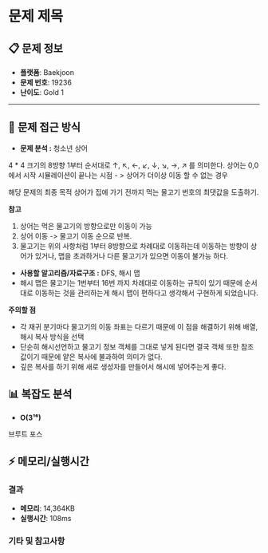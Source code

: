 
# 문제 제목

## 📋 문제 정보
- **플랫폼**: Baekjoon
- **문제 번호**: 19236
- **난이도**: Gold 1

---

## 🎯 문제 접근 방식

- **문제 분석 :**
청소년 상어

4 * 4 크기의 8방향 1부터 순서대로 ↑, ↖, ←, ↙, ↓, ↘, →, ↗ 를 의미한다.
상어는 0,0 에서 시작
시뮬레이션이 끝나는 시점 - > 상어가 더이상 이동 할 수 없는 경우

해당 문제의 최종 목적
상어가 집에 가기 전까지 먹는 물고기 번호의 최댓값을 도출하기.

**참고** </br>
1. 상어는 먹은 물고기의 방향으로만 이동이 가능 </br>
2. 상어 이동 -> 물고기 이동 순으로 반복. </br>
3. 물고기는 위의 사항처럼 1부터 8방향으로 차례대로 이동하는데 이동하는 방향이 상어가 있거나, 맵을 초과하거나 다른 물고기가 있으면 이동이 불가능 하다.



- **사용할 알고리즘/자료구조 :**
DFS, 해시 맵
- 해시 맵은 물고기는 1번부터 16번 까지 차례대로 이동하는 규칙이 있기 때문에 순서대로 이동하는 것을 관리하는게 해시 맵이 편하다고 생각해서 구현하게 되었습니다.
 
**주의할 점**
- 각 재귀 분기마다 물고기의 이동 좌표는 다르기 때문에 이 점을 해결하기 위해 배열, 해시 복사 방식을 선택
- 단순히 해시선언하고 물고기 정보 객체를 그대로 넣게 된다면 결국 객체 또한 참조값이기 때문에 얕은 복사에 불과하여 의미가 없다.
- 깊은 복사를 하기 위해 새로 생성자를 만들어서 해시에 넣어주는게 좋다.




## 📊 복잡도 분석

- **O(3¹⁶)**

브루트 포스

## ⚡ 메모리/실행시간

### 결과
- **메모리**: 14,364KB
- **실행시간**: 108ms

### 기타 및 참고사항